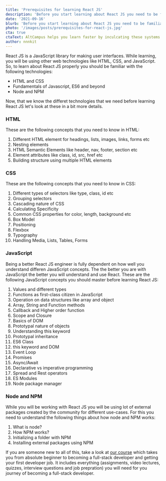 ```yaml
---
title: 'Prerequisites for learning React JS'
description: 'Before you start learning about React JS you need to be familiar with the other web technologies like HTML, CSS and JavaScript. This article will list all the important concepts you need to learn before hopping to React JS.'
date: '2021-09-16'
blurb: 'Before you start learning about React JS you need to be familiar with the other web technologies like HTML, CSS and JavaScript. This article will list all the important concepts you need to learn before hopping to React JS.'
photo: '/images/posts/prerequisites-for-react-js.jpg'
cta: true
ctaText: AltCampus helps you learn faster by inculcating these systems as part of the learning model. 🙌
author: nnnkit
---
```


React JS is a JavaScript library for making user interfaces. While learning, you will be using other web technologies like HTML, CSS, and JavaScript. So, to learn about React JS properly you should be familiar with the following technologies:

- HTML and CSS
- Fundamentals of Javascript, ES6 and beyond
- Node and NPM

Now, that we know the differet technologies that we need before learning React JS let's look at these in a bit more details.

### HTML

These are the following concepts that you need to know in HTML:

1. Different HTML element for headings, lists, images, links, forms etc
2. Nesting elements
3. HTML Semantic Elements like header, nav, footer, section etc
4. Element attributes like class, id, src, href etc
5. Building structure using multiple HTML elements

### CSS

These are the following concepts that you need to know in CSS:

1. Different types of selectors like type, class, id etc
2. Grouping selectors
3. Cascading nature of CSS
4. Calculating Specificity
5. Common CSS properties for color, length, background etc
6. Box Model
7. Positioning
8. Flexbox
9. Typography
10. Handling Media, Lists, Tables, Forms

### JavaScript

Being a better React JS engineer is fully dependent on how well you understand differen JavaScript concepts. The the better you are with JavaScript the better you will understand and use React. These are the following JavaScript concepts you should master before learning React JS:

1. Values and different types
2. Functions as first-class citizen in JavaScript
3. Operation on data structures like array and object
4. Array, String and Function methods
5. Callback and Higher order function
6. Scope and Closure
7. Basics of DOM
8. Prototypal nature of objects
9. Understanding this keyword
10. Prototypal inheritance
11. ES6 Class
12. this keyword and DOM
13. Event Loop
14. Promises
15. Async/Await
16. Declarative vs imperative programming
17. Spread and Rest operators
18. ES Modules
19. Node package manager

### Node and NPM

While you will be working with React JS you will be using lot of external packages created by the community for different use-cases. For this you need to understand the following things about how node and NPM works:

1. What is node?
2. How NPM works?
3. Initializing a folder with NPM
4. Installing external packages using NPM

If you are someone new to all of this, take a look at [our course](https://altcampus.school) which takes you from absolute beginner to becoming a full-stack developer and getting your first developer job. It includes everything (assignments, video lectures, quizzes, interview questions and job prepration) you will need for you journey of becoming a full-stack developer.
